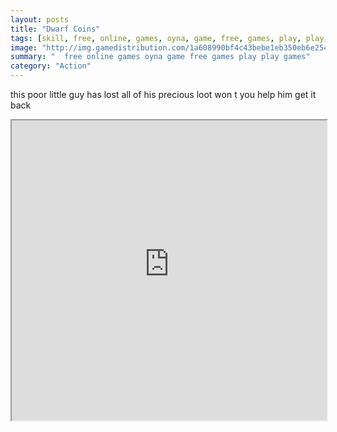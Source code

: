 ```yaml
---
layout: posts
title: "Dwarf Coins"
tags: [skill, free, online, games, oyna, game, free, games, play, play, games]
image: "http://img.gamedistribution.com/1a608990bf4c43bebe1eb350eb6e2549.jpg"
summary: "  free online games oyna game free games play play games"
category: "Action"
---
```


this poor little guy has lost all of his precious loot won t you help him get it back

<iframe width="100%" height="480px;" src="http://flash.gamedistribution.com?game=1a608990bf4c43bebe1eb350eb6e2549"></iframe>